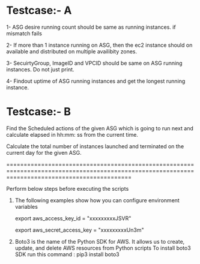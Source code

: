 Testcase:- A 
=============

1- ASG desire running count should be same as running instances. if mismatch fails

2- If more than 1 instance running on ASG, then the ec2 instance should on available and distributed on multiple availibity zones.

3- SecuirtyGroup, ImageID and VPCID should be same on ASG running instances. Do not just print.

4- Findout uptime of ASG running instances and get the longest running instance.

Testcase:- B
=============

Find the Scheduled actions of the given ASG which is going to run next and calculate elapsed in hh:mm: ss from the current time.

Calculate the total number of instances launched and terminated on the current day for the given ASG.


================================================================================================================================================


Perform below steps before executing the scripts
1) The following examples show how you can configure environment variables
   
   export aws_access_key_id = "xxxxxxxxxJSVR"
   
   export aws_secret_access_key = "xxxxxxxxxUn3m"

2) Boto3 is the name of the Python SDK for AWS. It allows us to create, update, and delete AWS resources from Python scripts
   To install boto3 SDK run this command :
   pip3 install boto3
